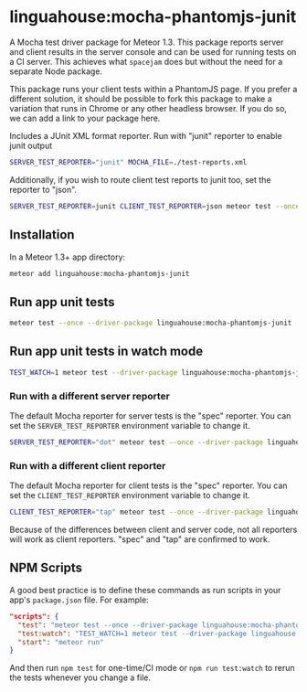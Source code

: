 # linguahouse:mocha-phantomjs-junit

A Mocha test driver package for Meteor 1.3. This package reports server and client results in the server console and can be used for running tests on a CI server. This achieves what `spacejam` does but without the need for a separate Node package.

This package runs your client tests within a PhantomJS page. If you prefer a different solution, it should be possible to fork this package to make a variation that runs in Chrome or any other headless browser. If you do so, we can add a link to your package here.

Includes a JUnit XML format reporter. Run with "junit" reporter to enable junit output

```bash
SERVER_TEST_REPORTER="junit" MOCHA_FILE=./test-reports.xml
```

Additionally, if you wish to route client test reports to junit too, set the reporter to "json".

```bash
SERVER_TEST_REPORTER=junit CLIENT_TEST_REPORTER=json meteor test --once --driver-package linguahouse:mocha-phantomjs-junit
```

## Installation

In a Meteor 1.3+ app directory:

```bash
meteor add linguahouse:mocha-phantomjs-junit
```

## Run app unit tests

```bash
meteor test --once --driver-package linguahouse:mocha-phantomjs-junit
```

## Run app unit tests in watch mode

```bash
TEST_WATCH=1 meteor test --driver-package linguahouse:mocha-phantomjs-junit
```

### Run with a different server reporter

The default Mocha reporter for server tests is the "spec" reporter. You can set the `SERVER_TEST_REPORTER` environment variable to change it.

```bash
SERVER_TEST_REPORTER="dot" meteor test --once --driver-package linguahouse:mocha-phantomjs-junit
```

### Run with a different client reporter

The default Mocha reporter for client tests is the "spec" reporter. You can set the `CLIENT_TEST_REPORTER` environment variable to change it.

```bash
CLIENT_TEST_REPORTER="tap" meteor test --once --driver-package linguahouse:mocha-phantomjs-junit
```

Because of the differences between client and server code, not all reporters will work as client reporters. "spec" and "tap" are confirmed to work.

## NPM Scripts

A good best practice is to define these commands as run scripts in your app's `package.json` file. For example:

```json
"scripts": {
  "test": "meteor test --once --driver-package linguahouse:mocha-phantomjs-junit",
  "test:watch": "TEST_WATCH=1 meteor test --driver-package linguahouse:mocha-phantomjs-junit",
  "start": "meteor run"
}
```

And then run `npm test` for one-time/CI mode or `npm run test:watch` to rerun the tests whenever you change a file.
